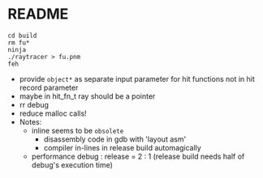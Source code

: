 # README

```shell
cd build
rm fu*
ninja
./raytracer > fu.pnm
feh
```

- provide `object*` as separate input parameter for hit functions not in hit record parameter
- maybe in hit_fn_t ray should be a pointer
- rr debug
- reduce malloc calls!
- Notes:
  - inline seems to be `obsolete`
    - disassembly code in gdb with 'layout asm'
    - compiler in-lines in release build automagically
  - performance debug : release = 2 : 1 (release build needs half of debug's execution time)
